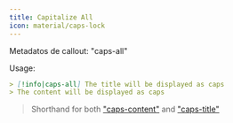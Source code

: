 ```yaml
---
title: Capitalize All
icon: material/caps-lock
---
```


Metadatos de callout: "caps-all"

Usage:

```md
> [!info|caps-all] The title will be displayed as caps
> The content will be displayed as caps
```
> Shorthand for both ["caps-content"](../content-styling/page-6.md)
> and ["caps-title"](../title-styling/page-16.md)
